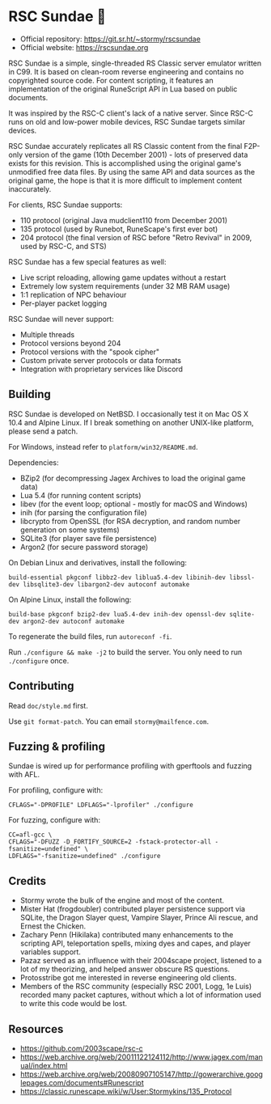RSC Sundae 🍨
==========

* Official repository: https://git.sr.ht/~stormy/rscsundae
* Official website: https://rscsundae.org

RSC Sundae is a simple, single-threaded RS Classic server emulator
written in C99.  It is based on clean-room reverse engineering and
contains no copyrighted source code.  For content scripting, it
features an implementation of the original RuneScript API in Lua
based on public documents.

It was inspired by the RSC-C client's lack of a native server.
Since RSC-C runs on old and low-power mobile devices, RSC Sundae
targets similar devices.

RSC Sundae accurately replicates all RS Classic content from the final
F2P-only version of the game (10th December 2001) - lots of preserved
data exists for this revision.  This is accomplished using the original
game's unmodified free data files.  By using the same API and data
sources as the original game, the hope is that it is more difficult to
implement content inaccurately.

For clients, RSC Sundae supports:

* 110 protocol (original Java mudclient110 from December 2001)
* 135 protocol (used by Runebot, RuneScape's first ever bot)
* 204 protocol (the final version of RSC before "Retro Revival" in 2009,
used by RSC-C, and STS)

RSC Sundae has a few special features as well:

* Live script reloading, allowing game updates without a restart
* Extremely low system requirements (under 32 MB RAM usage)
* 1:1 replication of NPC behaviour
* Per-player packet logging

RSC Sundae will never support:

* Multiple threads
* Protocol versions beyond 204
* Protocol versions with the "spook cipher"
* Custom private server protocols or data formats
* Integration with proprietary services like Discord

Building
--------

RSC Sundae is developed on NetBSD. I occasionally test it on
Mac OS X 10.4 and Alpine Linux. If I break something on another
UNIX-like platform, please send a patch.

For Windows, instead refer to `platform/win32/README.md`.

Dependencies:

* BZip2 (for decompressing Jagex Archives to load the original game data)
* Lua 5.4 (for running content scripts)
* libev (for the event loop; optional - mostly for macOS and Windows)
* inih (for parsing the configuration file)
* libcrypto from OpenSSL (for RSA decryption, and random number generation on some systems)
* SQLite3 (for player save file persistence)
* Argon2 (for secure password storage)

On Debian Linux and derivatives, install the following:

	build-essential pkgconf libbz2-dev liblua5.4-dev libinih-dev libssl-dev libsqlite3-dev libargon2-dev autoconf automake

On Alpine Linux, install the following:

	build-base pkgconf bzip2-dev lua5.4-dev inih-dev openssl-dev sqlite-dev argon2-dev autoconf automake

To regenerate the build files, run `autoreconf -fi`.

Run `./configure && make -j2` to build the server.
You only need to run `./configure` once.

Contributing
------------

Read `doc/style.md` first.

Use `git format-patch`. You can email `stormy@mailfence.com`.

Fuzzing & profiling
-------------------

Sundae is wired up for performance profiling with gperftools and fuzzing
with AFL.

For profiling, configure with:

	CFLAGS="-DPROFILE" LDFLAGS="-lprofiler" ./configure

For fuzzing, configure with:

	CC=afl-gcc \
	CFLAGS="-DFUZZ -D_FORTIFY_SOURCE=2 -fstack-protector-all -fsanitize=undefined" \
	LDFLAGS="-fsanitize=undefined" ./configure

Credits
-------

* Stormy wrote the bulk of the engine and most of the content.
* Mister Hat (frogdoubler) contributed player persistence support via SQLite,
  the Dragon Slayer quest, Vampire Slayer, Prince Ali rescue, and
  Ernest the Chicken.
* Zachary Penn (Hikilaka) contributed many enhancements to the scripting API,
  teleportation spells, mixing dyes and capes, and player variables support.
* Pazaz served as an influence with their 2004scape project, listened to
  a lot of my theorizing, and helped answer obscure RS questions.
* Protosstribe got me interested in reverse engineering old clients.
* Members of the RSC community (especially RSC 2001, Logg, 1e Luis)
  recorded many packet captures, without which a lot of information
  used to write this code would be lost.

Resources
---------

* https://github.com/2003scape/rsc-c
* https://web.archive.org/web/20011122124112/http://www.jagex.com/manual/index.html
* https://web.archive.org/web/20080907105147/http://gowerarchive.googlepages.com/documents#Runescript
* https://classic.runescape.wiki/w/User:Stormykins/135_Protocol
